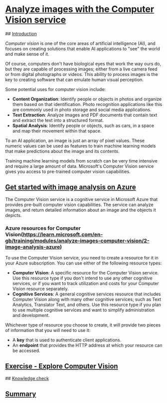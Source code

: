 # [Analyze images with the Computer Vision service](https://learn.microsoft.com/en-gb/training/modules/analyze-images-computer-vision/)

## [Introduction](https://learn.microsoft.com/en-gb/training/modules/analyze-images-computer-vision/1-introduction)

*Computer vision* is one of the core areas of artificial intelligence (AI), and focuses on creating solutions that enable AI applications to "see" the world and make sense of it.

Of course, computers don't have biological eyes that work the way ours do, but they are capable of processing images; either from a live camera feed or from digital photographs or videos. This ability to process images is the key to creating software that can emulate human visual perception.

Some potential uses for computer vision include:

- **Content Organization**: Identify people or objects in photos and organize them based on that identification. Photo recognition applications like this are commonly used in photo storage and social media applications.
- **Text Extraction**: Analyze images and PDF documents that contain text and extract the text into a structured format.
- **Spatial Analysis**: Identify people or objects, such as cars, in a space and map their movement within that space.

To an AI application, an image is just an array of pixel values. These numeric values can be used as features to train machine learning models that make predictions about the image and its contents.

Training machine learning models from scratch can be very time intensive and require a large amount of data. Microsoft's Computer Vision service gives you access to pre-trained computer vision capabilities.

## [Get started with image analysis on Azure](https://learn.microsoft.com/en-gb/training/modules/analyze-images-computer-vision/2-image-analysis-azure)

The Computer Vision service is a cognitive service in Microsoft Azure that provides pre-built computer vision capabilities. The service can analyze images, and return detailed information about an image and the objects it depicts.

### Azure resources for Computer Vision(https://learn.microsoft.com/en-gb/training/modules/analyze-images-computer-vision/2-image-analysis-azure)

To use the Computer Vision service, you need to create a resource for it in your Azure subscription. You can use either of the following resource types:

- **Computer Vision**: A specific resource for the Computer Vision service. Use this resource type if you don't intend to use any other cognitive services, or if you want to track utilization and costs for your Computer Vision resource separately.
- **Cognitive Services**: A general cognitive services resource that includes Computer Vision along with many other cognitive services; such as Text Analytics, Translator Text, and others. Use this resource type if you plan to use multiple cognitive services and want to simplify administration and development.

Whichever type of resource you choose to create, it will provide two pieces of information that you will need to use it:

- A **key** that is used to authenticate client applications.
- An **endpoint** that provides the HTTP address at which your resource can be accessed.

## [Exercise - Explore Computer Vision](https://learn.microsoft.com/en-gb/training/modules/analyze-images-computer-vision/3-analyze-images)

## [Knowledge check](https://learn.microsoft.com/en-gb/training/modules/analyze-images-computer-vision/3a-knowledge-check)

## [Summary](https://learn.microsoft.com/en-gb/training/modules/analyze-images-computer-vision/4-summary)